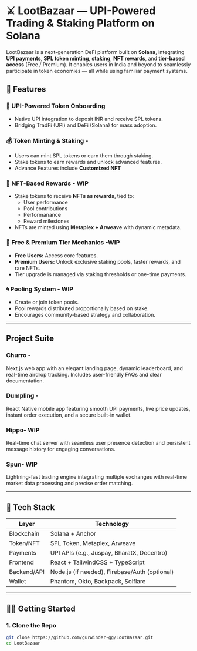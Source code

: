 
# ⚔️ LootBazaar — UPI-Powered Trading & Staking Platform on Solana

LootBazaar is a next-generation DeFi platform built on **Solana**, integrating **UPI payments**, **SPL token minting**, **staking**, **NFT rewards**, and **tier-based access** (Free / Premium). It enables users in India and beyond to seamlessly participate in token economies — all while using familiar payment systems.

## 🚀 Features

### 🏦 UPI-Powered Token Onboarding
- Native UPI integration to deposit INR and receive SPL tokens.
- Bridging TradFi (UPI) and DeFi (Solana) for mass adoption.

### 💰 Token Minting & Staking - 
- Users can mint SPL tokens or earn them through staking.
- Stake tokens to earn rewards and unlock advanced features.
- Advance Features include **Customized NFT**

### 🧿 NFT-Based Rewards - WIP
- Stake tokens to receive **NFTs as rewards**, tied to:
  - User performance
  - Pool contributions
  - Performanance 
  - Reward milestones
- NFTs are minted using **Metaplex + Arweave** with dynamic metadata.

### 🌟 Free & Premium Tier Mechanics -WIP
- **Free Users:** Access core features.
- **Premium Users:** Unlock exclusive staking pools, faster rewards, and rare NFTs.
- Tier upgrade is managed via staking thresholds or one-time payments.

### 🌀 Pooling System - WIP
- Create or join token pools.
- Pool rewards distributed proportionally based on stake.
- Encourages community-based strategy and collaboration.

---
## Project Suite


### Churro - 
Next.js web app with an elegant landing page, dynamic leaderboard, and real-time airdrop tracking. Includes user-friendly FAQs and clear documentation.


### Dumpling -
React Native mobile app featuring smooth UPI payments, live price updates, instant order execution, and a secure built-in wallet.


### Hippo- WIP
Real-time chat server with seamless user presence detection and persistent message history for engaging conversations.


### Spun- WIP
Lightning-fast trading engine integrating multiple exchanges with real-time market data processing and precise order matching.


---
## 📱 Tech Stack

| Layer        | Technology |
|--------------|------------|
| Blockchain   | Solana + Anchor |
| Token/NFT    | SPL Token, Metaplex, Arweave |
| Payments     | UPI APIs (e.g., Juspay, BharatX, Decentro) |
| Frontend     | React + TailwindCSS + TypeScript |
| Backend/API  | Node.js (if needed), Firebase/Auth (optional) |
| Wallet       | Phantom, Okto, Backpack, Solflare |

---

## 🧑‍💻 Getting Started

### 1. Clone the Repo
```bash
git clone https://github.com/gurwinder-gg/LootBazaar.git
cd LootBazaar

